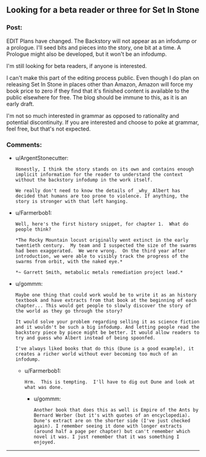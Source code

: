 ## Looking for a beta reader or three for Set In Stone

### Post:

EDIT Plans have changed.  The Backstory will not appear as an infodump or a prologue.  I'll seed bits and pieces into the story, one bit at a time.  A Prologue might also be developed, but it won't be an infodump.

I'm still looking for beta readers, if anyone is interested.

I can't make this part of the editing process public.  Even though I do plan on releasing Set In Stone in places other than Amazon, Amazon will force my book price to zero if they find that it's finished content is available to the public elsewhere for free.  The blog should be immune to this, as it is an early draft.

I'm not so much interested in grammar as opposed to rationality and potential discontinuity.  If you are interested and choose to poke at grammar, feel free, but that's not expected.

### Comments:

- u/ArgentStonecutter:
  ```
  Honestly, I think the story stands on its own and contains enough implicit information for the reader to understand the context without the backstory infodump in the work itself.

  We really don't need to know the details of _why_ Albert has decided that humans are too prone to violence. If anything, the story is stronger with that left hanging.
  ```

- u/Farmerbob1:
  ```
  Well, here's the first history snippet, for chapter 1.  What do people think?

  *The Rocky Mountain locust originally went extinct in the early twentieth century.  My team and I suspected the size of the swarms had been exaggerated.  We were wrong.  On the third year after introduction, we were able to visibly track the progress of the swarms from orbit, with the naked eye.*

  *~ Garrett Smith, metabolic metals remediation project lead.*
  ```

- u/gommm:
  ```
  Maybe one thing that could work would be to write it as an history textbook and have extracts from that book at the beginning of each chapter... This would get people to slowly discover the story of the world as they go through the story? 

  It would solve your problem regarding selling it as science fiction and it wouldn't be such a big infodump. And letting people read the backstory piece by piece might be better. It would allow readers to try and guess who Albert instead of being spoonfed.

  I've always liked books that do this (Dune is a good example), it creates a richer world without ever becoming too much of an infodump.
  ```

  - u/Farmerbob1:
    ```
    Hrm.  This is tempting.  I'll have to dig out Dune and look at what was done.
    ```

    - u/gommm:
      ```
      Another book that does this as well is Empire of the Ants by Bernard Werber (but it's with quotes of an encyclopedia). Dune's extract are on the shorter side (I've just checked again). I remember seeing it done with longer extracts (around half a page per chapter) but can't remember which novel it was. I just remember that it was something I enjoyed.
      ```

---

